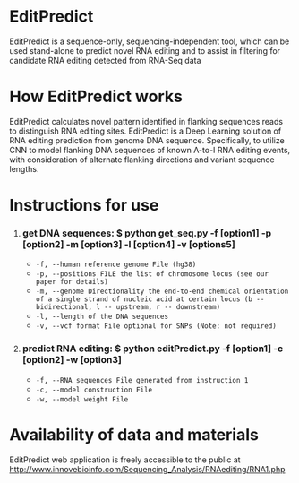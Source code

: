 # EditPredict
EditPredict is a sequence-only, sequencing-independent tool, which can be used stand-alone to predict novel RNA editing and to assist in filtering for candidate RNA editing detected from RNA-Seq data
# How EditPredict works
EditPredict calculates novel pattern identified in flanking sequences reads to distinguish RNA editing sites. EditPredict is a Deep Learning solution of RNA editing prediction from genome DNA sequence. Specifically, to utilize CNN to model flanking DNA sequences of known A-to-I RNA editing events, with consideration of alternate flanking directions and variant sequence lengths.
# Instructions for use
1. ### get DNA sequences: $ python get_seq.py -f [option1] -p [option2] -m [option3] -l [option4] -v [options5]
      * `-f, --human reference genome File (hg38)`
      * `-p, --positions FILE the list of chromosome locus (see our paper for details)`
      * `-m, --genome Directionality the end-to-end chemical orientation of a single strand of nucleic acid at certain locus (b -- bidirectional, l -- upstream, r -- downstream)`
      * `-l, --length of the DNA sequences` 
      * `-v, --vcf format File optional for SNPs (Note: not required)`


2. ### predict RNA editing: $ python editPredict.py -f [option1] -c [option2] -w [option3]
     * `-f, --RNA sequences File generated from instruction 1 `
     * `-c, --model construction File `
     * `-w, --model weight File`

# Availability of data and materials
EditPredict web application is freely accessible to the public at http://www.innovebioinfo.com/Sequencing_Analysis/RNAediting/RNA1.php
